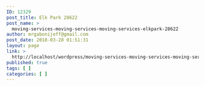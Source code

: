 ```yaml
---
ID: 12329
post_title: Elk Park 28622
post_name: >
  moving-services-moving-services-moving-services-elkpark-28622
author: mrgabonijeff@gmail.com
post_date: 2018-03-28 01:51:31
layout: page
link: >
  http://localhost/wordpress/moving-services-moving-services-moving-services-elkpark-28622/
published: true
tags: [ ]
categories: [ ]
---
```


